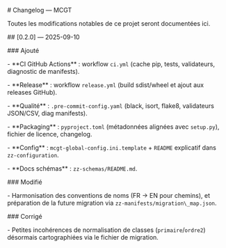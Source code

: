\# Changelog — MCGT



Toutes les modifications notables de ce projet seront documentées ici.



\## \[0.2.0] — 2025-09-10

\### Ajouté

\- \*\*CI GitHub Actions\*\* : workflow `ci.yml` (cache pip, tests, validateurs, diagnostic de manifests).

\- \*\*Release\*\* : workflow `release.yml` (build sdist/wheel et ajout aux releases GitHub).

\- \*\*Qualité\*\* : `.pre-commit-config.yaml` (black, isort, flake8, validateurs JSON/CSV, diag manifests).

\- \*\*Packaging\*\* : `pyproject.toml` (métadonnées alignées avec `setup.py`), fichier de licence, changelog.

\- \*\*Config\*\* : `mcgt-global-config.ini.template` + `README` explicatif dans `zz-configuration`.

\- \*\*Docs schémas\*\* : `zz-schemas/README.md`.



\### Modifié

\- Harmonisation des conventions de noms (FR → EN pour chemins), et préparation de la future migration via `zz-manifests/migration\_map.json`.



\### Corrigé

\- Petites incohérences de normalisation de classes (`primaire`/`ordre2`) désormais cartographiées via le fichier de migration.




